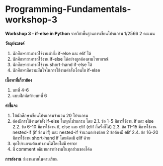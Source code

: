 # Programming-Fundamentals-workshop-3

**Workshop 3 - if-else in Python**
รายวิชาพื้นฐานการเขียนโปรแกรม 1/2566
2 คะแนน

**วัตถุประสงค์**
1. นักศึกษาสามารถใช้งานคำสั่ง if-else และ elif ได้
2. นักศึกษาสามารถใช้งาน if-else ได้อย่างถูกต้องตามไวยากรณ์
3. นักศึกษาสามารถใช้งาน short-hand if-else ได้
4. นักศึกษามีความมั่นใจในการใช้งานคำสั่งเงื่อนไข if-else

**เนื้อหาที่เกี่ยวข้อง**
1. บทที่ 4-6
2. แบบฝึกหัดท้ายบทที่ 6

**คำชี้แจง**
1. ให้นักศึกษาเขียนโปรแกรมจำนวน 20 โปรแกรม
2. ต้องมีการใช้งานคำสั่ง if-else ในทุกโปรแกรม โดย
   2.1. ข้อ 1-5 มีการใช้งาน if และ else
   2.2. ข้อ 6-10 มีการใช้งาน if, else และ elif (elif กี่ครั้งก็ได้)
   2.3. ข้อ 11-15 มีการใช้งาน nested-if (if ซ้อน if) และ nested-if จำนวนอย่างน้อย 2 ข้อต้องมี elif
   2.4. ข้อ 16-20 มีการใช้งาน short-hand if โดยต้องมี elif ด้วย
4. ทุกโปรแกรมต้องทำงานได้โดยไม่มี error
5. มี comment อธิบายการทำงานในทุกส่วนของโค้ด

**การส่งงาน**
ส่งงานภายในคาบเรียน
